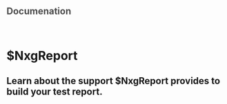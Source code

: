 <h2 style="color: #4c4c4c; font-weight: bold">Documenation</h2></br>

# **\$NxgReport**

## Learn about the support **\$NxgReport** provides to build your test report.
